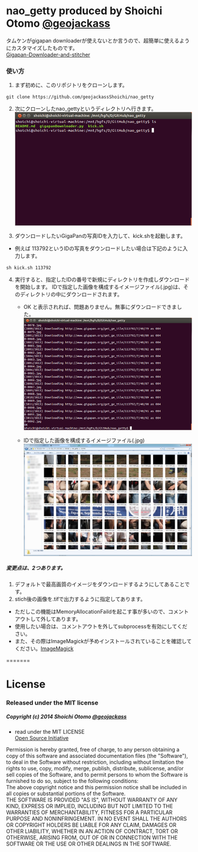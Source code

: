 nao_getty produced by Shoichi Otomo [@geojackass](https://twitter.com/geojackass)
=========

タムケンがgigapan downloaderが使えないとか言うので、超簡単に使えるようにカスタマイズしたものです。  
[Gigapan-Downloader-and-stitcher](https://github.com/DeniR/Gigapan-Downloader-and-stitcher)  

### 使い方
1. まず初めに、このリポジトリをクローンします。  
  
  ```
  git clone https://github.com/geojackassShoichi/nao_getty
  ```  
2. 次にクローンしたnao_gettyというディレクトリへ行きます。  
![dir_pth](img/nao_getty.png)

3. ダウンロードしたいGigaPanの写真IDを入力して、kick.shを起動します。
  - 例えば 113792というIDの写真をダウンロードしたい場合は下記のように入力します。  
  ```
  sh kick.sh 113792
  ```

4. 実行すると、指定したIDの番号で新規にディレクトリを作成しダウンロードを開始します。
IDで指定した画像を構成するイメージファイル(.jpg)は、そのディレクトリの中にダウンロードされます。

	- OK と表示されれば、問題ありません。無事にダウンロードできました。
![dir_pth](img/nao_getty2.png)

	- IDで指定した画像を構成するイメージファイル(.jpg)
![dir_pth](img/nao_getty3.png)

##### 変更点は、2つあります。  
1. デフォルトで最高画質のイメージをダウンロードするようにしてあることです。  
2. stich後の画像を.tifで出力するように指定してあります。
  - ただしこの機能はMemoryAllocationFaildを起こす事が多いので、コメントアウトして外してあります。
  - 使用したい場合は、コメントアウトを外してsubprocessを有効にしてください。
  - また、その際はImageMagickが予めインストールされていることを確認してください。[ImageMagick](http://www.imagemagick.org/)

=======

License
=======

### Released under the MIT license
##### Copyright (c) 2014 Shoichi Otomo [@geojackass](https://twitter.com/geojackass)

- read under the MIT LICENSE  
[Open Source Initiative](http://opensource.org/licenses/mit-license.php)  

>
Permission is hereby granted, free of charge, to any person obtaining a copy of this software and associated documentation files (the "Software"), to deal in the Software without restriction, including without limitation the rights to use, copy, modify, merge, publish, distribute, sublicense, and/or sell copies of the Software, and to permit persons to whom the Software is furnished to do so, subject to the following conditions:  
The above copyright notice and this permission notice shall be included in all copies or substantial portions of the Software.  
THE SOFTWARE IS PROVIDED "AS IS", WITHOUT WARRANTY OF ANY KIND, EXPRESS OR IMPLIED, INCLUDING BUT NOT LIMITED TO THE WARRANTIES OF MERCHANTABILITY, FITNESS FOR A PARTICULAR PURPOSE AND NONINFRINGEMENT. IN NO EVENT SHALL THE AUTHORS OR COPYRIGHT HOLDERS BE LIABLE FOR ANY CLAIM, DAMAGES OR OTHER LIABILITY, WHETHER IN AN ACTION OF CONTRACT, TORT OR OTHERWISE, ARISING FROM, OUT OF OR IN CONNECTION WITH THE SOFTWARE OR THE USE OR OTHER DEALINGS IN THE SOFTWARE.
